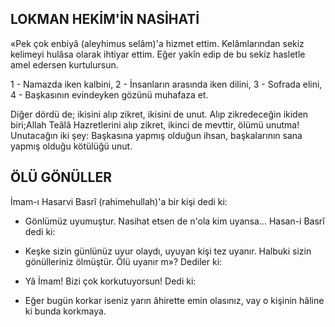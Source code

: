 ## LOKMAN HEKİM'İN NASİHATİ

«Pek çok enbiyâ (aleyhimus selâm)'a hiz­met ettim. Kelâmlarından sekiz kelimeyi hu­lâsa olarak ihtiyar ettim. Eğer yakîn edip de bu sekiz hasletle amel edersen kurtulursun.

1 - Namazda iken kalbini, 2 - İnsanla­rın arasında iken dilini, 3 - Sofrada elini, 4 - Başkasının evindeyken gözünü muhafaza et.

Diğer dördü de; ikisini alıp zikret, ikisini de unut. Alıp zikredeceğin ikiden biri;Allah Teâlâ Hazretlerini alıp zikret, ikinci de mevt­tir, ölümü unutma! Unutacağın iki şey: Baş­kasına yapmış olduğun ihsan, başkalarının sana yapmış olduğu kötülüğü unut.

## ÖLÜ GÖNÜLLER

İmam-ı Hasarvi Basrî (rahimehullah)'a bir kişi dedi ki:

- Gönlümüz uyumuştur. Nasihat etsen de n'ola kim uyansa... Hasan-i Basrî dedi ki:

- Keşke sizin günlünüz uyur olaydı, uyu­yan kişi tez uyanır. Halbuki sizin gönülleriniz ölmüştür. Ölü uyanır m»? Dediler ki:

- Yâ İmam! Bizi çok korkutuyorsun! De­di ki:

- Eğer bugün korkar iseniz yarın âhirette emin olasınız, vay o kişinin hâline ki bunda korkmaya.
